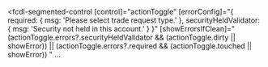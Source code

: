 <fcdl-segmented-control
  [control]="actionToggle"
  [errorConfig]="{
    required: { msg: 'Please select trade request type.' },
    securityHeldValidator: { msg: 'Security not held in this account.' }
  }"
  [showErrorsIfClean]="
    (actionToggle.errors?.securityHeldValidator && (actionToggle.dirty || showError)) ||
    (actionToggle.errors?.required && (actionToggle.touched || showError))
  "
  ...
></fcdl-segmented-control>